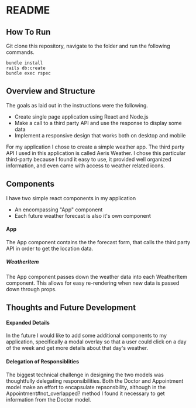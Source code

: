 # README

## How To Run

Git clone this repository, navigate to the folder and run the following commands.

```
bundle install
rails db:create
bundle exec rspec
```

## Overview and Structure

The goals as laid out in the instructions were the following.

- Create single page application using React and Node.js
- Make a call to a third party API and use the response to display some data
- Implement a responsive design that works both on desktop and mobile

For my application I chose to create a simple weather app. The third party API I used in this application is called Aeris Weather. I chose this particular third-party because I found it easy to use, it provided well organized information, and even came with access to weather related icons.

## Components

I have two simple react components in my application

- An encompassing "App" component
- Each future weather forecast is also it's own component

#### App

The App component contains the the forecast form, that calls the third party API in order to get the location data.

##### WeatherItem

The App component passes down the weather data into each WeatherItem component. This allows for easy re-rendering when new data is passed down through props.

## Thoughts and Future Development

#### Expanded Details

In the future I would like to add some additional components to my application, specifically a modal overlay so that a user could click on a day of the week and get more details about that day's weather.

#### Delegation of Responsiblities

The biggest technical challenge in designing the two models was thoughtfully delegating responsibilities. Both the Doctor and Appointment model make an effort to encapsulate repsonsbility, although in the Appointment#not_overlapped? method I found it necessary to get information from the Doctor model.

